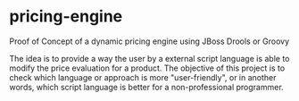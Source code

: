 pricing-engine
==============

Proof of Concept of a dynamic pricing engine using JBoss Drools or Groovy

The idea is to provide a way the user by a external script language is 
able to modify the price evaluation for a product. The objective of this project is to check which language or approach 
is more "user-friendly", or in another words, which script language is better for a non-professional programmer.

